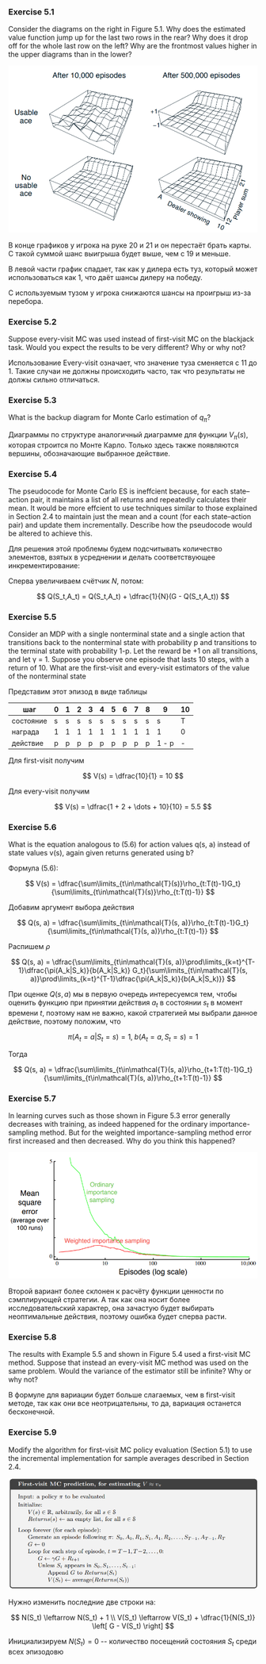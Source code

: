 ### Exercise 5.1

Consider the diagrams on the right in Figure 5.1. Why does the estimated value function jump up for the last two rows in the rear? Why does it drop off for the whole last row on the left? Why are the frontmost values higher in the upper diagrams than in the lower?

![alt text](image-3.png)

В конце графиков у игрока на руке 20 и 21 и он перестаёт брать карты. С такой суммой шанс выигрыша будет выше, чем с 19 и меньше.

В левой части график спадает, так как у дилера есть туз, который может использоваться как 1, что даёт шансы дилеру на победу.

С используемым тузом у игрока снижаются шансы на проигрыш из-за перебора.

### Exercise 5.2

Suppose every-visit MC was used instead of first-visit MC on the blackjack task. Would you expect the results to be very different? Why or why not?

Использование Every-visit означает, что значение туза сменяется с 11 до 1. Такие случаи не должны происходить часто, так что результаты не должы сильно отличаться.

### Exercise 5.3

What is the backup diagram for Monte Carlo estimation of $q_\pi$?

Диаграммы по структуре аналогичный диаграмме для функции $V_{\pi}(s)$, которая строится по Монте Карло. Только здесь также появляются вершины, обозначающие выбранное действие.

### Exercise 5.4

The pseudocode for Monte Carlo ES is ineffcient because, for each state–action pair, it maintains a list of all returns and repeatedly calculates their mean. It would be more effcient to use techniques similar to those explained in Section 2.4 to maintain just the mean and a count (for each state–action pair) and update them incrementally. Describe how the pseudocode would be altered to achieve this.

Для решения этой проблемы будем подсчитывать количество элементов, взятых в усреднении и делать соответствующее инкрементирование:

Сперва увеличиваем счётчик $N$, потом:

$$
    Q(S_t,A_t) = Q(S_t,A_t) + \dfrac{1}{N}(G - Q(S_t,A_t))
$$

### Exercise 5.5

Consider an MDP with a single nonterminal state and a single action that transitions back to the nonterminal state with probability p and transitions to the terminal state with probability 1-p. Let the reward be +1 on all transitions, and let γ = 1. Suppose you observe one episode that lasts 10 steps, with a return of 10. What are the first-visit and every-visit estimators of the value of the nonterminal state

Представим этот эпизод в виде таблицы

| шаг | 0 | 1 | 2 | 3 | 4 | 5 | 6 | 7 | 8 | 9 | 10 |
| --- | --- | --- | --- | --- | --- | --- | --- | --- | --- | --- | --- |
| состояние | s | s | s | s | s | s | s | s | s | s | T |
| награда | 1 | 1 | 1 | 1 | 1 | 1 | 1 | 1 | 1 | 1 | 0 |
| действие | p | p | p | p | p | p | p | p | p | 1 - p | - |

Для first-visit получим

$$
    V(s) = \dfrac{10}{1} = 10
$$

Для every-visit получим

$$
    V(s) = \dfrac{1 + 2 + \dots + 10}{10} = 5.5   
$$

### Exercise 5.6

What is the equation analogous to (5.6) for action values q(s, a) instead of state values v(s), again given returns generated using b?

Формула (5.6):

$$
    V(s) = \dfrac{\sum\limits_{t\in\mathcal{T}(s)}\rho_{t:T(t)-1}G_t}{\sum\limits_{t\in\mathcal{T}(s)}\rho_{t:T(t)-1}}
$$

Добавим аргумент выбора действия

$$
    Q(s, a) = \dfrac{\sum\limits_{t\in\mathcal{T}(s, a)}\rho_{t:T(t)-1}G_t}{\sum\limits_{t\in\mathcal{T}(s, a)}\rho_{t:T(t)-1}}
$$

Распишем $\rho$

$$
    Q(s, a) = \dfrac{\sum\limits_{t\in\mathcal{T}(s, a)}\prod\limits_{k=t}^{T-1}\dfrac{\pi(A_k|S_k)}{b(A_k|S_k)} G_t}{\sum\limits_{t\in\mathcal{T}(s, a)}\prod\limits_{k=t}^{T-1}\dfrac{\pi(A_k|S_k)}{b(A_k|S_k)}}
$$

При оценке $Q(s,a)$ мы в первую очередь интересуемся тем, чтобы оценить функцию при принятии действия $a_t$ в состоянии $s_t$ в момент времени $t$, поэтому нам не важно, какой стратегией мы выбрали данное действие, поэтому положим, что 

$$
    \pi(A_t=a|S_t=s)=1, \; b(A_t=a,S_t=s)=1
$$

Тогда 

$$
    Q(s, a) = \dfrac{\sum\limits_{t\in\mathcal{T}(s, a)}\rho_{t+1:T(t)-1}G_t}{\sum\limits_{t\in\mathcal{T}(s, a)}\rho_{t+1:T(t)-1}}
$$

### Exercise 5.7

In learning curves such as those shown in Figure 5.3 error generally decreases with training, as indeed happened for the ordinary importance-sampling method. But for the weighted importance-sampling method error first increased and then decreased. Why do you think this happened?

![alt text](image-4.png)

Второй вариант более склонен к расчёту функции ценности по сэмплирующей стратегии. А так как она носит более исследовательский характер, она зачастую будет выбирать неоптимальные действия, поэтому ошибка будет сперва расти.


### Exercise 5.8

The results with Example 5.5 and shown in Figure 5.4 used a first-visit MC method. Suppose that instead an every-visit MC method was used on the same problem. Would the variance of the estimator still be infinite? Why or why not?

В формуле для вариации будет больше слагаемых, чем в first-visit методе, так как они все неотрицательны, то да, вариация останется бесконечной.

### Exercise 5.9

Modify the algorithm for first-visit MC policy evaluation (Section 5.1) to use the incremental implementation for sample averages described in Section 2.4.

![alt text](image-5.png)

Нужно изменить последние две строки на:

$$
    N(S_t) \leftarrow N(S_t) + 1 \\
    V(S_t) \leftarrow V(S_t) + \dfrac{1}{N(S_t)} \left[ G - V(S_t) \right]
$$

Инициализируем $N(S_t) = 0$ -- количество посещений состояния $S_t$ среди всех эпизодовю